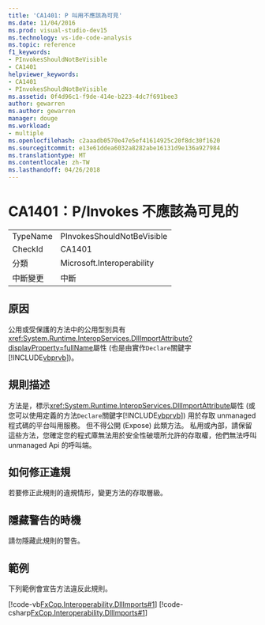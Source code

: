 ```yaml
---
title: 'CA1401: P 叫用不應該為可見'
ms.date: 11/04/2016
ms.prod: visual-studio-dev15
ms.technology: vs-ide-code-analysis
ms.topic: reference
f1_keywords:
- PInvokesShouldNotBeVisible
- CA1401
helpviewer_keywords:
- CA1401
- PInvokesShouldNotBeVisible
ms.assetid: 0f4d96c1-f9de-414e-b223-4dc7f691bee3
author: gewarren
ms.author: gewarren
manager: douge
ms.workload:
- multiple
ms.openlocfilehash: c2aaadb0570e47e5ef41614925c20f8dc30f1620
ms.sourcegitcommit: e13e61ddea6032a8282abe16131d9e136a927984
ms.translationtype: MT
ms.contentlocale: zh-TW
ms.lasthandoff: 04/26/2018
---
```

# <a name="ca1401-pinvokes-should-not-be-visible"></a>CA1401：P/Invokes 不應該為可見的
|||
|-|-|
|TypeName|PInvokesShouldNotBeVisible|
|CheckId|CA1401|
|分類|Microsoft.Interoperability|
|中斷變更|中斷|

## <a name="cause"></a>原因
 公用或受保護的方法中的公用型別具有<xref:System.Runtime.InteropServices.DllImportAttribute?displayProperty=fullName>屬性 (也是由實作`Declare`關鍵字[!INCLUDE[vbprvb](../code-quality/includes/vbprvb_md.md)])。

## <a name="rule-description"></a>規則描述
 方法是，標示<xref:System.Runtime.InteropServices.DllImportAttribute>屬性 (或您可以使用定義的方法`Declare`關鍵字[!INCLUDE[vbprvb](../code-quality/includes/vbprvb_md.md)]) 用於存取 unmanaged 程式碼的平台叫用服務。 但不得公開 (Expose) 此類方法。 私用或內部，請保留這些方法，您確定您的程式庫無法用於安全性破壞所允許的存取權，他們無法呼叫 unmanaged Api 的呼叫端。

## <a name="how-to-fix-violations"></a>如何修正違規
 若要修正此規則的違規情形，變更方法的存取層級。

## <a name="when-to-suppress-warnings"></a>隱藏警告的時機
 請勿隱藏此規則的警告。

## <a name="example"></a>範例
 下列範例會宣告方法違反此規則。

 [!code-vb[FxCop.Interoperability.DllImports#1](../code-quality/codesnippet/VisualBasic/ca1401-p-invokes-should-not-be-visible_1.vb)]
 [!code-csharp[FxCop.Interoperability.DllImports#1](../code-quality/codesnippet/CSharp/ca1401-p-invokes-should-not-be-visible_1.cs)]